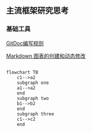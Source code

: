 ## 主流框架研究思考
### 基础工具
[GitDoc编写规则](https://docs.github.com/zh/get-started/writing-on-github/getting-started-with-writing-and-formatting-on-github/quickstart-for-writing-on-github)

[Markdown 图表的创建和动态修改](https://github.com/mermaid-js/mermaid/blob/develop/README.zh-CN.md)


```mermaid

flowchart TB
    c1-->a2
    subgraph one
    a1-->a2
    end
    subgraph two
    b1-->b2
    end
    subgraph three
    c1-->c2
    end

```